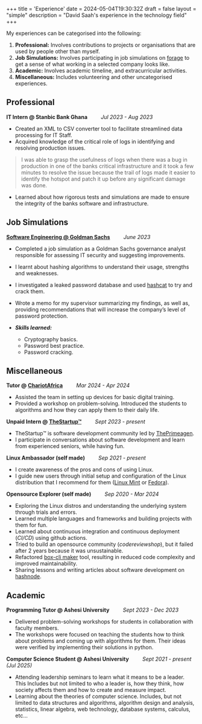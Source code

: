 +++
title = 'Experience'
date = 2024-05-04T19:30:32Z
draft = false
layout = "simple"
description = "David Saah's experience in the technology field"
+++

My experiences can be categorised into the following:

1. **Professional:** Involves contributions to projects or organisations that
are used by people other than myself.
2. **Job Simulations:** Involves participating in job simulations on
[forage](https://www.theforage.com) to get a sense of what working in a selected
company looks like.
3. **Academic:** Involves academic timeline, and extracurricular activities.
4. **Miscellaneous:** Includes volunteering and other uncategorised experiences.

## Professional

**IT Intern @ Stanbic Bank Ghana** &emsp;&emsp; *Jul 2023 - Aug 2023*

- Created an XML to CSV converter tool to facilitate streamlined data processing
for IT Staff.
- Acquired knowledge of the critical role of logs in identifying and resolving
production issues.

> I was able to grasp the usefulness of logs when there was a bug in production
in one of the banks critical infrastructure and it took a few minutes to resolve
the issue because the trail of logs made it easier to identify the hotspot and patch
it up before any significant damage was done.

- Learned about how rigorous tests and simulations are made to ensure the
integrity of the banks software and infrastructure.

## Job Simulations

**[Software Engineering @ Goldman Sachs](https://bit.ly/49F4mDy)** &emsp;&emsp; *June 2023*

- Completed a job simulation as a Goldman Sachs governance analyst responsible
for assessing IT security and suggesting improvements.
- I learnt about hashing algorithms to understand their usage, strengths and weaknesses.
- I investigated a leaked password database and used [hashcat](https://hashcat.net/hashcat/) to try and crack them.
- Wrote a memo for my supervisor summarizing my findings, as well as, providing
recommendations that will increase the company’s level of password protection.
- ***Skills learned:***

  - Cryptography basics.
  - Password best practice.
  - Password cracking.

## Miscellaneous

**Tutor @ [ChariotAfrica](https://www.chariotafrica.com/)** &emsp;&emsp; *Mar 2024 - Apr 2024*

- Assisted the team in setting up devices for basic digital training.
- Provided a workshop on problem-solving. Introduced the students to algorithms
and how they can apply them to their daily life.

**Unpaid Intern @ [TheStartup&trade;](http://twitch.tv/ThePrimeagen)** &emsp;&emsp; *Sept 2023 - present*

- TheStartup&trade; is software development community led by [ThePrimeagen](https://linktr.ee/ThePrimeagen).
- I participate in conversations about software development and learn from
experienced seniors, while having fun.

**Linux Ambassador (self made)** &emsp;&emsp; *Sep 2021 - present*

- I create awareness of the pros and cons of using Linux.
- I guide new users through initial setup and configuration of the Linux
distribution that I recommend for them ([Linux Mint](https://linuxmint.com/) or [Fedora](https://fedoraproject.org/)).

**Opensource Explorer (self made)** &emsp;&emsp; *Sep 2020 - Mar 2024*

- Exploring the Linux distros and understanding the underlying system through
trials and errors.
- Learned multiple languages and frameworks and building projects with them for fun.
- Learned about continuous integration and continuous deployment (*CI/CD*) using
github actions.
- Tried to build an opensource community (*codereviewshop*), but it failed after
2 years because it was unsustainable.
- Refactored [box-cli maker](https://bit.ly/3ObcqnA)
tool, resulting in reduced code complexity and
improved maintainability.
- Sharing lessons and writing articles about software development on [hashnode](https://davesaah.hashnode.dev).

## Academic

**Programming Tutor @ Ashesi University** &emsp;&emsp; *Sept 2023 - Dec 2023*

- Delivered problem-solving workshops for students in collaboration with faculty
members.
- The workshops were focused on teaching the students how to think about problems
and coming up with algorithms for them. Their ideas were verified by implementing 
their solutions in python.

**Computer Science Student @ Ashesi University** &emsp;&emsp; *Sept 2021 - present (Jul 2025)*

- Attending leadership seminars to learn what it means to be a leader. This Includes
but not limited to who a leader is, how they think, how society affects them and
how to create and measure impact.
- Learning about the theories of computer science. Includes, but not limited to
data structures and algorithms, algorithm design and analysis, statistics,
linear algebra, web technology, database systems, calculus, etc...
